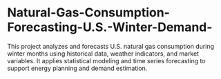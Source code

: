 # Natural-Gas-Consumption-Forecasting-U.S.-Winter-Demand-
This project analyzes and forecasts U.S. natural gas consumption during winter months using historical data, weather indicators, and market variables. It applies statistical modeling and time series forecasting to support energy planning and demand estimation.
